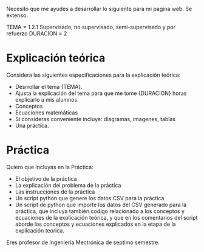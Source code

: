 Necesito que me ayudes a desarrollar lo siguiente para mi pagina web. Se extenso.

TEMA = 1.2.1 Supervisado, no supervisado, semi-supervisado y por refuerzo
DURACION = 2

# Explicación teórica
Considera las siguientes especificaciones para la explicación teórica:
- Desrrollar el tema {TEMA}.
- Ajusta la explicación del tema para que me tome {DURACION} horas explicarlo a mis alumnos.
- Conceptos
- Ecuaciones matemáticas
- Si consideras conveniente incluye: diagramas, imagenes, tablas
- Una práctica.

# Práctica
Quiero que incluyas en la Práctica:
- El objetivo de la práctica
- La explicación del problema de la práctica
- Las instrucciones de la práctica
- Un script python que genere los datos CSV para la práctica
- Un script de python que importe los datos del CSV generado para la práctica, que incluya también codigo relacionado a los conceptos y ecuaciones de la explicación teórica, y que en los comentarios del script aborde los conceptos y ecuaciones explicados en la etapa de la explicación teorica.

Eres profesor de Ingeniería Mectrónica de septimo semestre.
